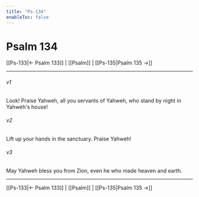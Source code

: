 ```yaml
---
title: "Ps-134"
enableToc: false
---
```

# Psalm 134

[[Ps-133|← Psalm 133]] | [[Psalm]] | [[Ps-135|Psalm 135 →]]
***



###### v1 
Look! Praise Yahweh, all you servants of Yahweh, who stand by night in Yahweh's house! 

###### v2 
Lift up your hands in the sanctuary. Praise Yahweh! 

###### v3 
May Yahweh bless you from Zion, even he who made heaven and earth.

***
[[Ps-133|← Psalm 133]] | [[Psalm]] | [[Ps-135|Psalm 135 →]]
